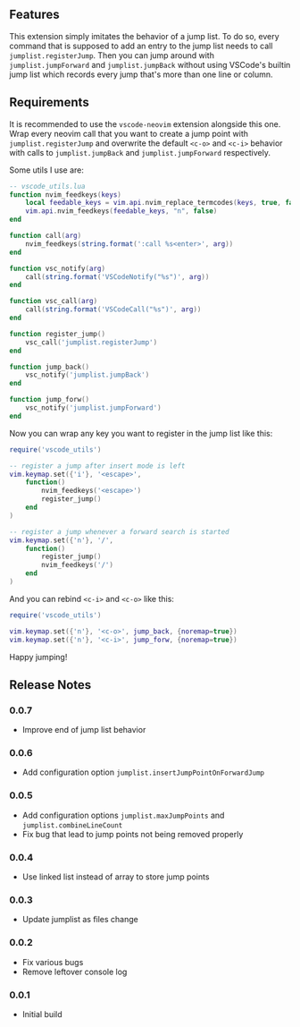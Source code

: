 ## Features

This extension simply imitates the behavior of a jump list. To do so, every command that
is supposed to add an entry to the jump list needs to call `jumplist.registerJump`. Then
you can jump around with `jumplist.jumpForward` and `jumplist.jumpBack` without using
VSCode's builtin jump list which records every jump that's more than one line or column.

## Requirements

It is recommended to use the `vscode-neovim` extension alongside this one. Wrap every
neovim call that you want to create a jump point with `jumplist.registerJump` and
overwrite the default `<c-o>` and `<c-i>` behavior with calls to `jumplist.jumpBack` and
`jumplist.jumpForward` respectively.

Some utils I use are:
```lua
-- vscode_utils.lua
function nvim_feedkeys(keys)
    local feedable_keys = vim.api.nvim_replace_termcodes(keys, true, false, true)
    vim.api.nvim_feedkeys(feedable_keys, "n", false)
end

function call(arg)
    nvim_feedkeys(string.format(':call %s<enter>', arg))
end

function vsc_notify(arg)
    call(string.format('VSCodeNotify("%s")', arg))
end

function vsc_call(arg)
    call(string.format('VSCodeCall("%s")', arg))
end

function register_jump()
    vsc_call('jumplist.registerJump')
end

function jump_back()
    vsc_notify('jumplist.jumpBack')
end

function jump_forw()
    vsc_notify('jumplist.jumpForward')
end
```

Now you can wrap any key you want to register in the jump list like this:
```lua
require('vscode_utils')

-- register a jump after insert mode is left
vim.keymap.set({'i'}, '<escape>',
    function()
        nvim_feedkeys('<escape>')
        register_jump()
    end
)

-- register a jump whenever a forward search is started
vim.keymap.set({'n'}, '/',
    function()
        register_jump()
        nvim_feedkeys('/')
    end
)
```

And you can rebind `<c-i>` and `<c-o>` like this:
```lua
require('vscode_utils')

vim.keymap.set({'n'}, '<c-o>', jump_back, {noremap=true})
vim.keymap.set({'n'}, '<c-i>', jump_forw, {noremap=true})
```

Happy jumping!

## Release Notes

### 0.0.7

- Improve end of jump list behavior

### 0.0.6

- Add configuration option `jumplist.insertJumpPointOnForwardJump`

### 0.0.5

- Add configuration options `jumplist.maxJumpPoints` and `jumplist.combineLineCount`
- Fix bug that lead to jump points not being removed properly


### 0.0.4

- Use linked list instead of array to store jump points

### 0.0.3

- Update jumplist as files change

### 0.0.2

- Fix various bugs
- Remove leftover console log

### 0.0.1

- Initial build
